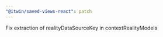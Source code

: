 ```yaml
---
"@itwin/saved-views-react": patch
---
```


Fix extraction of realityDataSourceKey in contextRealityModels

